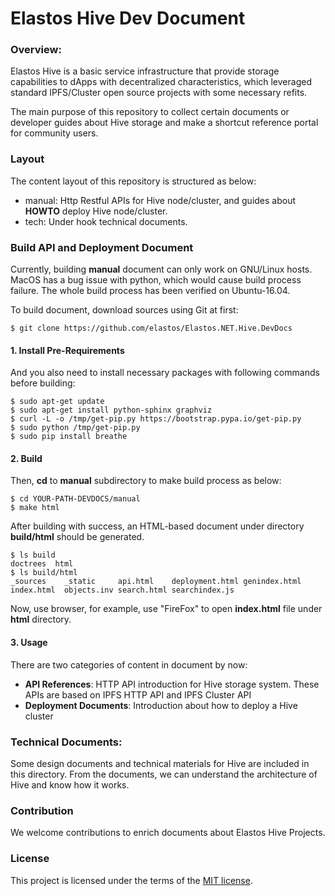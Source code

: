 Elastos Hive Dev Document
=======================

### Overview:
Elastos Hive is a basic service infrastructure that provide storage capabilities to dApps with decentralized characteristics, which leveraged standard IPFS/Cluster open source projects with some necessary refits.

The main purpose of this repository to collect certain documents or developer guides about Hive storage and make a shortcut reference portal for community users.

### Layout
The content layout of this repository is structured as below:

* manual: Http Restful APIs for Hive node/cluster, and guides about **HOWTO** deploy Hive node/cluster.
* tech: Under hook technical documents.

### Build API and Deployment Document
Currently, building **manual** document can only work on GNU/Linux hosts. MacOS has a bug issue with python, which would cause build process failure.  The whole build process has been verified on Ubuntu-16.04.

To build document, download sources using Git at first:

```shell
$ git clone https://github.com/elastos/Elastos.NET.Hive.DevDocs
```

#### 1. Install Pre-Requirements

And you also need to install necessary packages with following commands  before building:

```shell
$ sudo apt-get update
$ sudo apt-get install python-sphinx graphviz
$ curl -L -o /tmp/get-pip.py https://bootstrap.pypa.io/get-pip.py
$ sudo python /tmp/get-pip.py
$ sudo pip install breathe
```

#### 2. Build

Then, **cd** to **manual** subdirectory to make build process as below:

```shell
$ cd YOUR-PATH-DEVDOCS/manual
$ make html
```

After building with success,  an HTML-based document under directory **build/html** should be generated.

```shell
$ ls build
doctrees  html
$ ls build/html
_sources	_static		api.html	deployment.html	genindex.html	index.html	objects.inv	search.html	searchindex.js
```

Now, use browser, for example,  use "FireFox" to open **index.html** file under **html** directory.

#### 3. Usage

There are two categories of content in document by now:

* **API References**: HTTP API introduction for Hive storage system. These APIs are based on IPFS HTTP API and IPFS Cluster API
* **Deployment Documents**:  Introduction about how to deploy a Hive cluster

### Technical Documents:

Some design documents and technical materials for Hive are included in this directory. From the documents, we can understand the architecture of Hive and know how it works.

### Contribution

We welcome contributions to enrich documents about Elastos Hive Projects.

### License

This project is licensed under the terms of the [MIT license](https://github.com/elastos/Elastos.NET.Carrier.Native.SDK/blob/master/LICENSE).